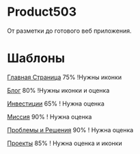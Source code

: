 # Product503
От разметки до готового веб приложения.

# Шаблоны

[Главная Страница](http://f8upd8.github.io/Product503/prototype/index.html) 75% !Нужны иконки

[Блог](http://f8upd8.github.io/Product503/prototype/blog.html) 80% !Нужны иконки и оценка

[Инвестиции](http://f8upd8.github.io/Product503/prototype/invest.html) 65% ! Нужна оценка

[Миссия](http://f8upd8.github.io/Product503/prototype/mission.html) 90% ! Нужна оценка

[Проблемы и Решения](http://f8upd8.github.io/Product503/prototype/problem-and-solution.html) 90% ! Нужна оценка

[Проекты](http://f8upd8.github.io/Product503/prototype/projects.html) 85% ! Нужна оценка и иконки
